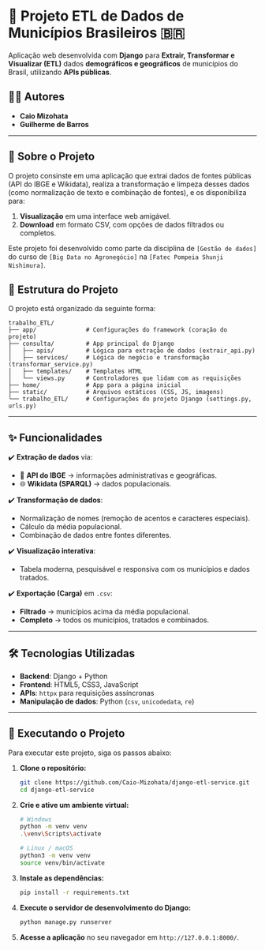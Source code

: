 # 🚀 Projeto ETL de Dados de Municípios Brasileiros 🇧🇷  

Aplicação web desenvolvida com **Django** para **Extrair, Transformar e Visualizar (ETL)** dados **demográficos e geográficos** de municípios do Brasil, utilizando **APIs públicas**.  

## 👨‍💻 Autores
- **Caio Mizohata**
- **Guilherme de Barros**

--- 

## 📖 Sobre o Projeto

O projeto consinste em uma aplicação que extrai dados de fontes públicas (API do IBGE e Wikidata), realiza a transformação e limpeza desses dados (como normalização de texto e combinação de fontes), e os disponibiliza para:
1.  **Visualização** em uma interface web amigável.
2.  **Download** em formato CSV, com opções de dados filtrados ou completos.

Este projeto foi desenvolvido como parte da disciplina de `[Gestão de dados]` do curso de `[Big Data no Agronegócio]` na `[Fatec Pompeia Shunji Nishimura]`.

## 📂 Estrutura do Projeto

O projeto está organizado da seguinte forma:

```
trabalho_ETL/
├── app/              # Configurações do framework (coração do projeto)
├── consulta/         # App principal do Django
│   ├── apis/         # Lógica para extração de dados (extrair_api.py)
│   ├── services/     # Lógica de negócio e transformação (transformar_service.py)
│   ├── templates/    # Templates HTML
│   └── views.py      # Controladores que lidam com as requisições
├── home/             # App para a página inicial
├── static/           # Arquivos estáticos (CSS, JS, imagens)
└── trabalho_ETL/     # Configurações do projeto Django (settings.py, urls.py)
```
---

## ✨ Funcionalidades  

✔️ **Extração de dados** via:  
- 📡 **API do IBGE** → informações administrativas e geográficas.  
- 🌐 **Wikidata (SPARQL)** → dados populacionais.  

✔️ **Transformação de dados**:  
- Normalização de nomes (remoção de acentos e caracteres especiais).  
- Cálculo da média populacional.  
- Combinação de dados entre fontes diferentes.  

✔️ **Visualização interativa**:  
- Tabela moderna, pesquisável e responsiva com os municípios e dados tratados.  

✔️ **Exportação (Carga)** em `.csv`:  
- **Filtrado** → municípios acima da média populacional.  
- **Completo** → todos os municípios, tratados e combinados.  

---

## 🛠️ Tecnologias Utilizadas  

- **Backend**: Django + Python  
- **Frontend**: HTML5, CSS3, JavaScript  
- **APIs**: `httpx` para requisições assíncronas  
- **Manipulação de dados**: Python (`csv`, `unicodedata`, `re`)  

---

## 🚀 Executando o Projeto

Para executar este projeto, siga os passos abaixo:

1.  **Clone o repositório:**
    ```bash
    git clone https://github.com/Caio-Mizohata/django-etl-service.git
    cd django-etl-service
    ```

2.  **Crie e ative um ambiente virtual:**
    ```bash
    # Windows
    python -m venv venv
    .\venv\Scripts\activate

    # Linux / macOS
    python3 -m venv venv
    source venv/bin/activate
    ```

3.  **Instale as dependências:**
    ```bash
    pip install -r requirements.txt
    ```

4.  **Execute o servidor de desenvolvimento do Django:**
    ```bash
    python manage.py runserver
    ```

5.  **Acesse a aplicação** no seu navegador em `http://127.0.0.1:8000/`.
